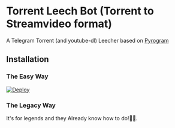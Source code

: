 # Torrent Leech Bot (Torrent to Streamvideo format)

A Telegram Torrent (and youtube-dl) Leecher based on [Pyrogram](https://github.com/pyrogram/pyrogram)

## Installation

### The Easy Way

[![Deploy](https://www.herokucdn.com/deploy/button.svg)](https://heroku.com/deploy?template=https://github.com/happyboy0509/Leech2video)

### The Legacy Way

It's for legends and they Already know how to do!🤣🤣.
